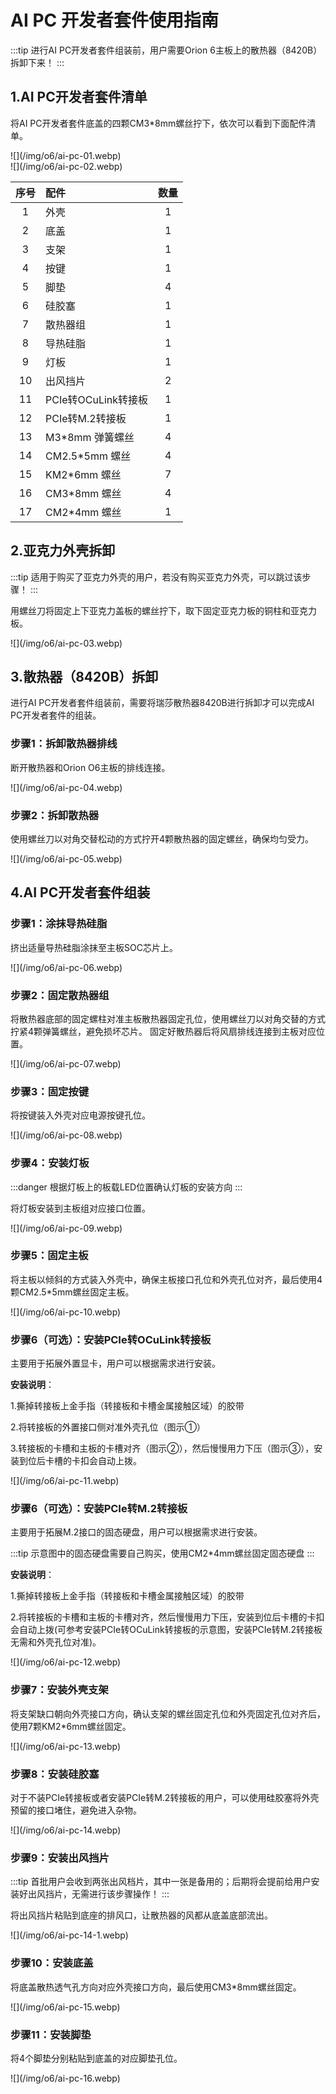 # AI PC 开发者套件使用指南

:::tip
进行AI PC开发者套件组装前，用户需要Orion 6主板上的散热器（8420B）拆卸下来！
:::

## 1.AI PC开发者套件清单

将AI PC开发者套件底盖的四颗CM3\*8mm螺丝拧下，依次可以看到下面配件清单。

<div style={{textAlign: 'center'}}>
  ![](/img/o6/ai-pc-01.webp)
</div>

<div style={{textAlign: 'center'}}>
  ![](/img/o6/ai-pc-02.webp)
</div>

| 序号 | 配件                | 数量 |
| :--: | :------------------ | :--: |
|  1   | 外壳                |  1   |
|  2   | 底盖                |  1   |
|  3   | 支架                |  1   |
|  4   | 按键                |  1   |
|  5   | 脚垫                |  4   |
|  6   | 硅胶塞              |  1   |
|  7   | 散热器组            |  1   |
|  8   | 导热硅脂            |  1   |
|  9   | 灯板                |  1   |
|  10  | 出风挡片            |  2   |
|  11  | PCIe转OCuLink转接板 |  1   |
|  12  | PCIe转M.2转接板     |  1   |
|  13  | M3\*8mm 弹簧螺丝    |  4   |
|  14  | CM2.5\*5mm 螺丝     |  4   |
|  15  | KM2\*6mm 螺丝       |  7   |
|  16  | CM3\*8mm 螺丝       |  4   |
|  17  | CM2\*4mm 螺丝       |  1   |

## 2.亚克力外壳拆卸

:::tip
适用于购买了亚克力外壳的用户，若没有购买亚克力外壳，可以跳过该步骤！
:::

用螺丝刀将固定上下亚克力盖板的螺丝拧下，取下固定亚克力板的铜柱和亚克力板。

<div style={{textAlign: 'center'}}>
  ![](/img/o6/ai-pc-03.webp)
</div>

## 3.散热器（8420B）拆卸

进行AI PC开发者套件组装前，需要将瑞莎散热器8420B进行拆卸才可以完成AI PC开发者套件的组装。

### 步骤1：拆卸散热器排线

断开散热器和Orion O6主板的排线连接。

<div style={{textAlign: 'center'}}>
  ![](/img/o6/ai-pc-04.webp)
</div>

### 步骤2：拆卸散热器

使用螺丝刀以对角交替松动的方式拧开4颗散热器的固定螺丝，确保均匀受力。

<div style={{textAlign: 'center'}}>
  ![](/img/o6/ai-pc-05.webp)
</div>

## 4.AI PC开发者套件组装

### 步骤1：涂抹导热硅脂

挤出适量导热硅脂涂抹至主板SOC芯片上。

<div style={{textAlign: 'center'}}>
  ![](/img/o6/ai-pc-06.webp)
</div>

### 步骤2：固定散热器组

将散热器底部的固定螺柱对准主板散热器固定孔位，使用螺丝刀以对角交替的方式拧紧4颗弹簧螺丝，避免损坏芯片。
固定好散热器后将风扇排线连接到主板对应位置。

<div style={{textAlign: 'center'}}>
  ![](/img/o6/ai-pc-07.webp)
</div>

### 步骤3：固定按键

将按键装入外壳对应电源按键孔位。

<div style={{textAlign: 'center'}}>
  ![](/img/o6/ai-pc-08.webp)
</div>

### 步骤4：安装灯板

:::danger
根据灯板上的板载LED位置确认灯板的安装方向
:::

将灯板安装到主板组对应接口位置。

<div style={{textAlign: 'center'}}>
  ![](/img/o6/ai-pc-09.webp)
</div>

### 步骤5：固定主板

将主板以倾斜的方式装入外壳中，确保主板接口孔位和外壳孔位对齐，最后使用4颗CM2.5\*5mm螺丝固定主板。

<div style={{textAlign: 'center'}}>
  ![](/img/o6/ai-pc-10.webp)
</div>

### 步骤6（可选）：安装PCIe转OCuLink转接板

主要用于拓展外置显卡，用户可以根据需求进行安装。

**安装说明**：

1.撕掉转接板上金手指（转接板和卡槽金属接触区域）的胶带

2.将转接板的外置接口侧对准外壳孔位（图示①）

3.转接板的卡槽和主板的卡槽对齐（图示②），然后慢慢用力下压（图示③），安装到位后卡槽的卡扣会自动上拨。

<div style={{textAlign: 'center'}}>
  ![](/img/o6/ai-pc-11.webp)
</div>

### 步骤6（可选）：安装PCIe转M.2转接板

主要用于拓展M.2接口的固态硬盘，用户可以根据需求进行安装。

:::tip
示意图中的固态硬盘需要自己购买，使用CM2\*4mm螺丝固定固态硬盘
:::

**安装说明**：

1.撕掉转接板上金手指（转接板和卡槽金属接触区域）的胶带

2.将转接板的卡槽和主板的卡槽对齐，然后慢慢用力下压，安装到位后卡槽的卡扣会自动上拨(可参考安装PCIe转OCuLink转接板的示意图，安装PCIe转M.2转接板无需和外壳孔位对准)。

<div style={{textAlign: 'center'}}>
  ![](/img/o6/ai-pc-12.webp)
</div>

### 步骤7：安装外壳支架

将支架缺口朝向外壳接口方向，确认支架的螺丝固定孔位和外壳固定孔位对齐后，使用7颗KM2\*6mm螺丝固定。

<div style={{textAlign: 'center'}}>
  ![](/img/o6/ai-pc-13.webp)
</div>

### 步骤8：安装硅胶塞

对于不装PCIe转接板或者安装PCIe转M.2转接板的用户，可以使用硅胶塞将外壳预留的接口堵住，避免进入杂物。

<div style={{textAlign: 'center'}}>
  ![](/img/o6/ai-pc-14.webp)
</div>

### 步骤9：安装出风挡片

:::tip
首批用户会收到两张出风档片，其中一张是备用的；后期将会提前给用户安装好出风挡片，无需进行该步骤操作！
:::

将出风挡片粘贴到底座的排风口，让散热器的风都从底盖底部流出。

<div style={{textAlign: 'center'}}>
  ![](/img/o6/ai-pc-14-1.webp)
</div>

### 步骤10：安装底盖

将底盖散热透气孔方向对应外壳接口方向，最后使用CM3\*8mm螺丝固定。

<div style={{textAlign: 'center'}}>
  ![](/img/o6/ai-pc-15.webp)
</div>

### 步骤11：安装脚垫

将4个脚垫分别粘贴到底盖的对应脚垫孔位。

<div style={{textAlign: 'center'}}>
  ![](/img/o6/ai-pc-16.webp)
</div>
